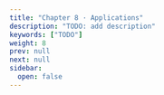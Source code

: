 ```yaml
---
title: "Chapter 8 · Applications"
description: "TODO: add description"
keywords: ["TODO"]
weight: 8
prev: null
next: null
sidebar:
  open: false
---
```


